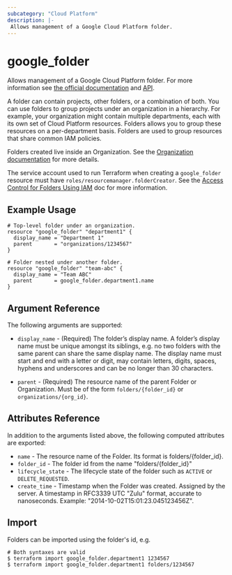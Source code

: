 ```yaml
---
subcategory: "Cloud Platform"
description: |-
 Allows management of a Google Cloud Platform folder.
---
```


# google\_folder

Allows management of a Google Cloud Platform folder. For more information see 
[the official documentation](https://cloud.google.com/resource-manager/docs/creating-managing-folders)
and 
[API](https://cloud.google.com/resource-manager/reference/rest/v2/folders).

A folder can contain projects, other folders, or a combination of both. You can use folders to group projects under an organization in a hierarchy. For example, your organization might contain multiple departments, each with its own set of Cloud Platform resources. Folders allows you to group these resources on a per-department basis. Folders are used to group resources that share common IAM policies.

Folders created live inside an Organization. See the [Organization documentation](https://cloud.google.com/resource-manager/docs/quickstarts) for more details.

The service account used to run Terraform when creating a `google_folder`
resource must have `roles/resourcemanager.folderCreator`. See the
[Access Control for Folders Using IAM](https://cloud.google.com/resource-manager/docs/access-control-folders)
doc for more information.

## Example Usage

```hcl
# Top-level folder under an organization.
resource "google_folder" "department1" {
  display_name = "Department 1"
  parent       = "organizations/1234567"
}

# Folder nested under another folder.
resource "google_folder" "team-abc" {
  display_name = "Team ABC"
  parent       = google_folder.department1.name
}
```

## Argument Reference

The following arguments are supported:

* `display_name` - (Required) The folder’s display name.
    A folder’s display name must be unique amongst its siblings, e.g. no two folders with the same parent can share the same display name. The display name must start and end with a letter or digit, may contain letters, digits, spaces, hyphens and underscores and can be no longer than 30 characters. 

* `parent` - (Required) The resource name of the parent Folder or Organization.
    Must be of the form `folders/{folder_id}` or `organizations/{org_id}`.

## Attributes Reference

In addition to the arguments listed above, the following computed attributes are
exported:

* `name` - The resource name of the Folder. Its format is folders/{folder_id}.
* `folder_id` - The folder id from the name "folders/{folder_id}"
* `lifecycle_state` - The lifecycle state of the folder such as `ACTIVE` or `DELETE_REQUESTED`.
* `create_time` - Timestamp when the Folder was created. Assigned by the server.
    A timestamp in RFC3339 UTC "Zulu" format, accurate to nanoseconds. Example: "2014-10-02T15:01:23.045123456Z".

## Import

Folders can be imported using the folder's id, e.g.

```
# Both syntaxes are valid
$ terraform import google_folder.department1 1234567
$ terraform import google_folder.department1 folders/1234567
```
